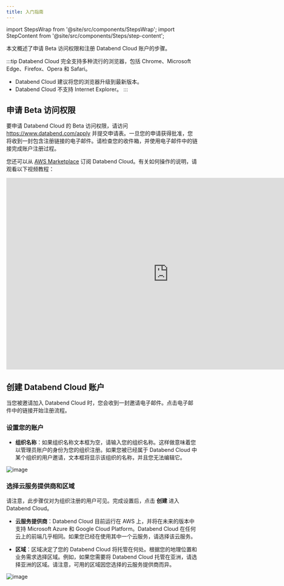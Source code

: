 ```yaml
---
title: 入门指南
---
```


import StepsWrap from '@site/src/components/StepsWrap';
import StepContent from '@site/src/components/Steps/step-content';

本文概述了申请 Beta 访问权限和注册 Databend Cloud 账户的步骤。

:::tip
Databend Cloud 完全支持多种流行的浏览器，包括 Chrome、Microsoft Edge、Firefox、Opera 和 Safari。

- Databend Cloud 建议将您的浏览器升级到最新版本。
- Databend Cloud 不支持 Internet Explorer。
:::

## 申请 Beta 访问权限

要申请 Databend Cloud 的 Beta 访问权限，请访问 https://www.databend.com/apply 并提交申请表。一旦您的申请获得批准，您将收到一封包含注册链接的电子邮件。请检查您的收件箱，并使用电子邮件中的链接完成账户注册过程。

您还可以从 [AWS Marketplace](https://aws.amazon.com/marketplace/pp/prodview-6dvshjlbds7b6) 订阅 Databend Cloud。有关如何操作的说明，请观看以下视频教程：

<iframe width="853" height="505" className="iframe-video" src="https://www.youtube.com/embed/EqxEfzOXDYg" title="YouTube 视频播放器" frameBorder="0" allow="accelerometer; autoplay; clipboard-write; encrypted-media; gyroscope; picture-in-picture; web-share" allowFullScreen></iframe>

## 创建 Databend Cloud 账户

当您被邀请加入 Databend Cloud 时，您会收到一封邀请电子邮件。点击电子邮件中的链接开始注册流程。

<StepsWrap>
<StepContent number="1">

### 设置您的账户

- **组织名称**：如果组织名称文本框为空，请输入您的组织名称。这样做意味着您以管理员账户的身份为您的组织注册。如果您被已经属于 Databend Cloud 中某个组织的用户邀请，文本框将显示该组织的名称，并且您无法编辑它。

![image](@site/static/img/documents/getting-started/01.jpg)
</StepContent>
<StepContent number="2">

### 选择云服务提供商和区域

请注意，此步骤仅对为组织注册的用户可见。完成设置后，点击 **创建** 进入 Databend Cloud。

- **云服务提供商**：Databend Cloud 目前运行在 AWS 上，并将在未来的版本中支持 Microsoft Azure 和 Google Cloud Platform。Databend Cloud 在任何云上的前端几乎相同。如果您已经在使用其中一个云服务，请选择该云服务。

- **区域**：区域决定了您的 Databend Cloud 将托管在何处。根据您的地理位置和业务需求选择区域。例如，如果您需要将 Databend Cloud 托管在亚洲，请选择亚洲的区域。请注意，可用的区域因您选择的云服务提供商而异。

![image](@site/static/img/documents/getting-started/02.jpg)
</StepContent>
</StepsWrap>